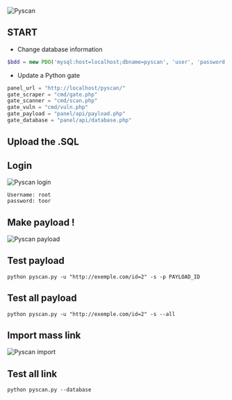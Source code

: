 ![Pyscan](http://s28.postimg.org/usbam0pe5/pyscan.png)
## START
* Change database information
```php
$bdd = new PDO('mysql:host=localhost;dbname=pyscan', 'user', 'password');
```
* Update a Python gate
```python
panel_url = "http://localhost/pyscan/"
gate_scraper = "cmd/gate.php"
gate_scanner = "cmd/scan.php"
gate_vuln = "cmd/vuln.php"
gate_payload = "panel/api/payload.php"
gate_database = "panel/api/database.php"
```
## Upload the .SQL

## Login 
![Pyscan login](http://s28.postimg.org/ed4i6z159/login1.png)
```shell
Username: root
password: toor
```

## Make payload !
![Pyscan payload](http://s22.postimg.org/6wklvc00x/payload.png)
## Test payload
```shell
python pyscan.py -u "http://exemple.com/id=2" -s -p PAYLOAD_ID
```
## Test all payload
```shell
python pyscan.py -u "http://exemple.com/id=2" -s --all
```
## Import mass link
![Pyscan import](http://s7.postimg.org/4fqgeubjf/import.png)
## Test all link
```shell
python pyscan.py --database
```
